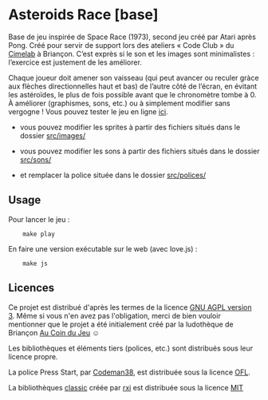 # Asteroids Race [base]

Base de jeu inspirée de Space Race (1973), second jeu créé par Atari après Pong. Créé pour servir de support lors des ateliers « Code Club » du [Cimelab](https://www.aucoindujeu05.fr/fablab/) à Briançon. C’est exprès si le son et les images sont minimalistes : l’exercice est justement de les améliorer.

Chaque joueur doit amener son vaisseau (qui peut avancer ou reculer gràce aux flèches directionnelles haut et bas) de l’autre côté de l’écran, en évitant les astéroïdes, le plus de fois possible avant que le chronomètre tombe à 0. À améliorer (graphismes, sons, etc.) ou à simplement  modifier sans vergogne ! Vous pouvez tester le jeu en ligne [ici](https://aucoindujeu.github.io/base-asteroidsrace/).

- vous pouvez modifier les sprites à partir des fichiers situés dans le dossier [src/images/](https://github.com/aucoindujeu/base-asteroidsrace/tree/main/src/images)

- vous pouvez modifier les sons à partir des fichiers situés dans le dossier [src/sons/](https://github.com/aucoindujeu/base-asteroidsrace/tree/main/src/sons)

- et remplacer la police située dans le dossier [src/polices/](https://github.com/aucoindujeu/base-asteroidsrace/tree/main/src/polices)


## Usage
<!-- TODO -->

Pour lancer le jeu :

        make play

En faire une version exécutable sur le web (avec love.js) : 

        make js


## Licences

Ce projet est distribué d'après les termes de la licence [GNU AGPL version 3](./LICENSE.txt). Même si vous n'en avez pas l'obligation, merci de bien vouloir mentionner que le projet a été initialement créé par la ludothèque de Briançon [Au Coin du Jeu](https://www.aucoindujeu05.fr/) ☺️

Les bibliothèques et éléments tiers (polices, etc.) sont distribués sous leur licence propre.

La police Press Start, par [Codeman38](http://www.zone38.net/font/#pressstart), est distribuée sous la licence [OFL](https://scripts.sil.org/cms/scripts/page.php?item_id=OFL_web).

La bibliothèques [classic](https://github.com/rxi/classic) créée par [rxi](https://github.com/rxi) est distribuée sous la licence [MIT](https://mit-license.org/)
